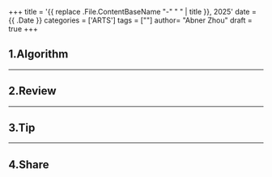 +++
title = '{{ replace .File.ContentBaseName "-" " " | title }}, 2025'
date = {{ .Date }}
categories = ['ARTS']
tags = [""]
author=  "Abner Zhou"
draft = true
+++
## 1.Algorithm

---

## 2.Review

---

## 3.Tip

---

## 4.Share
